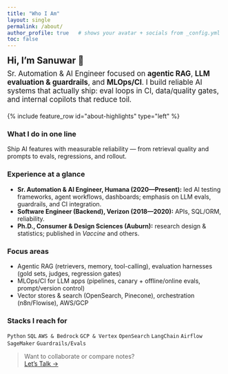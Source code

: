```yaml
---
title: "Who I Am"
layout: single
permalink: /about/
author_profile: true   # shows your avatar + socials from _config.yml
toc: false
---
```


<!-- Hero -->
<section style="margin-bottom:1.25rem">
  <h1 style="margin:0">Hi, I’m Sanuwar 👋</h1>
  <p style="font-size:1.05rem; margin-top:.5rem;">
    Sr. Automation & AI Engineer focused on <strong>agentic RAG</strong>, <strong>LLM evaluation & guardrails</strong>, and <strong>MLOps/CI</strong>.
    I build reliable AI systems that actually ship: eval loops in CI, data/quality gates, and internal copilots that reduce toil.
  </p>
</section>

{% include feature_row id="about-highlights" type="left" %}

### What I do in one line
Ship AI features with measurable reliability — from retrieval quality and prompts to evals, regressions, and rollout.

### Experience at a glance
- **Sr. Automation & AI Engineer, Humana (2020—Present):** led AI testing frameworks, agent workflows, dashboards; emphasis on LLM evals, guardrails, and CI integration.  
- **Software Engineer (Backend), Verizon (2018—2020):** APIs, SQL/ORM, reliability.  
- **Ph.D., Consumer & Design Sciences (Auburn):** research design & statistics; published in *Vaccine* and others.

### Focus areas
- Agentic RAG (retrievers, memory, tool-calling), evaluation harnesses (gold sets, judges, regression gates)  
- MLOps/CI for LLM apps (pipelines, canary + offline/online evals, prompt/version control)  
- Vector stores & search (OpenSearch, Pinecone), orchestration (n8n/Flowise), AWS/GCP

### Stacks I reach for
<code>Python</code> <code>SQL</code> <code>AWS & Bedrock</code> <code>GCP & Vertex</code> <code>OpenSearch</code> <code>LangChain</code> <code>Airflow</code> <code>SageMaker</code> <code>Guardrails/Evals</code>

> Want to collaborate or compare notes?  
[Let’s Talk →](/contact/)
